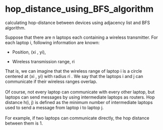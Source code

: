 # hop_distance_using_BFS_algorithm
calculating hop-distance between devices using adjacency list and BFS algorithm.

Suppose that there are n laptops each containing a wireless transmitter. For each laptop i,
following information are known:
- Position, (xi
, yi),

- Wireless transmission range, ri <br />

That is, we can imagine that the wireless range of laptop i is a circle centered at (xi
, yi) with radius ri . We say that the laptops i and j can communicate if their wireless ranges overlap. <br /><br />
 Of course, not every laptop can communicate with every other laptop, but laptops can send
messages by using intermediate laptops as routers. Hop distance h(i, j) is defined as the
minimum number of intermediate laptops used to send a message from laptop i to laptop j.
<br /><br />For example, if two laptops can communicate directly, the hop distance between them is 1.
